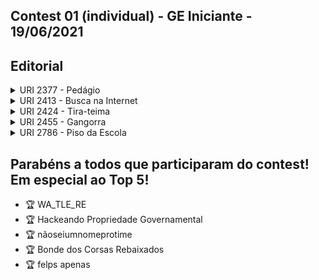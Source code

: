 ## Contest 01 (individual) - GE Iniciante - 19/06/2021

## Editorial

<details>
    <summary>URI 2377 - Pedágio</summary>
<div markdown=1>

    OBI - Olimpíada Brasileira de Informática 2010 Fase 1 Nível 1 

```cpp
#include<bits/stdc++.h>

using namespace std;

int main(){
    int l, d, k, p, custoTotal=0, qtdPedagios=0;

    scanf("%d %d", &l, &d);
    scanf("%d %d", &k, &p);

    custoTotal = custoTotal + l*k;

    qtdPedagios = qtdPedagios + (l/d);

    custoTotal = custoTotal + (qtdPedagios*p);

    printf("%d\n", custoTotal);

    return 0;
}
``` 

</div>
</details>

<details>
    <summary>URI 2413 - Busca na Internet</summary>

<div markdown=1>

    OBI - Olimpíada Brasileira de Informática 2012 Fase 1 Nível Júnior 

```cpp
#include<bits/stdc++.h>

using namespace std;

int main(){
    int t, pessoasLink3=0, pessoasLink2=0, pessoasLink1=0;

    cin >> t;

    pessoasLink3 = t;
    
    pessoasLink2 = 2*pessoasLink3;

    pessoasLink1 = 2*pessoasLink2;

    printf("%d\n", pessoasLink1);

    return 0;
}
``` 

</div>
</details>


<details>
    <summary>URI 2424 - Tira-teima</summary>
    

<div markdown=1>
   
    OBI - Olimpíada Brasileira de Informática 2012 Fase 2 Nível

```cpp
#include<bits/stdc++.h>

using namespace std;

int main(){
    int x, y, largura=432, altura=468;

    cin >> x >> y;

    if(x>=0 && x<=largura){

        if(y>=0 && y<=altura){
            cout << "dentro" << endl;
        }
        else{
            cout << "fora" << endl
        }

    }
    else{
        cout << "fora" << endl;
    }

    return 0;
}
``` 

</div>
</details>

<details>
    <summary>URI 2455 - Gangorra</summary>

<div markdown=1>

    OBI - Olimpíada Brasileira de Informática 2014 Fase 1 Nível Júnior

```cpp
#include<bits/stdc++.h>

using namespace std;

int main(){
    int p1, c1, p2, c2, ladoEsquerdo, ladoDireito;

    scanf("%d %d %d %d", &p1, &c1, &p2, &c2);

    ladoEsquerdo = p1*c1;
    
    ladoDireito = p2*c2;

    if(ladoEsquerdo==ladoDireito){
        cout << "0" << endl;
    }
    else if(ladoEsquerdo>ladoDireito){
        cout << "-1\n";
    }
    else{
        cout << "1" << endl;
    }

    return 0;
}
``` 

</div>
</details>

<details>
    <summary>URI 2786 - Piso da Escola</summary>

<div markdown=1>

    OBI - Olimpíada Brasileira de Informática 2018 - Fase 1

```cpp

#include<bits/stdc++.h>

using namespace std;

int main() {

  int l, c;

  cin >> l >> c;

  int tipo2 = ((l-1)+(c-1))*2;

  int tipo1 = (l*c) + ((l-1)*(c-1));

  cout << tipo1 << endl << tipo2 << endl;

  return 0;
}

``` 

</div>
</details>

## Parabéns a todos que participaram do contest! Em especial ao Top 5!

- 🏆 WA_TLE_RE 
- 🏆 Hackeando Propriedade Governamental 
- 🏆 nãoseiumnomeprotime 
- 🏆 Bonde dos Corsas Rebaixados 
- 🏆 felps apenas
